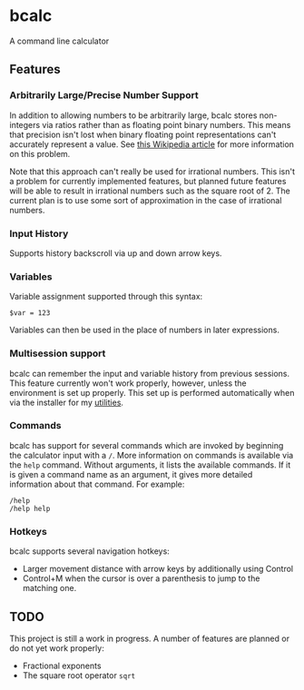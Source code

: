 # bcalc
A command line calculator

## Features

### Arbitrarily Large/Precise Number Support

In addition to allowing numbers to be arbitrarily large, bcalc stores non-integers via ratios rather than as floating point binary numbers. This means that precision isn't lost when binary floating point representations can't accurately represent a value. See [this Wikipedia article](https://en.wikipedia.org/wiki/Binary_number#Fractions) for more information on this problem.

Note that this approach can't really be used for irrational numbers. This isn't a problem for currently implemented features, but planned future features will be able to result in irrational numbers such as the square root of 2. The current plan is to use some sort of approximation in the case of irrational numbers. 

### Input History

Supports history backscroll via up and down arrow keys.

### Variables

Variable assignment supported through this syntax:

```
$var = 123
```

Variables can then be used in the place of numbers in later expressions.

### Multisession support

bcalc can remember the input and variable history from previous sessions. This feature currently won't work properly, however, unless the environment is set up properly. This set up is performed automatically when via the installer for my [utilities](https://github.com/bytesized/utilities).

### Commands

bcalc has support for several commands which are invoked by beginning the calculator input with a `/`. More information on commands is available via the `help` command. Without arguments, it lists the available commands. If it is given a command name as an argument, it gives more detailed information about that command. For example:

```
/help
/help help
```

### Hotkeys

bcalc supports several navigation hotkeys:

 - Larger movement distance with arrow keys by additionally using Control
 - Control+M when the cursor is over a parenthesis to jump to the matching one.

## TODO

This project is still a work in progress. A number of features are planned or do not yet work properly:

 - Fractional exponents
 - The square root operator `sqrt`
